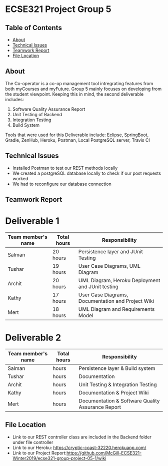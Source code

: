 # ECSE321 Project Group 5

## Table of Contents
* [About](#about)
* [Technical Issues](#technical-issues)
* [Teamwork Report](#teamwork-report)
* [File Location](#file-location)


## About
The Co-operator is a co-op management tool intregrating features from both myCourses and myFuture. Group 5 mainly focuses on developing from the student viewpoint. Keeping this in mind, the second deliverable includes: 

1. Software Quality Assurance Report
2. Unit Testing of Backend 
3. Integration Testing 
4. Build System

Tools that were used for this Deliverable include: Eclipse, SpringBoot, Gradle, ZenHub, Heroku, Postman, Local PostgreSQL server, Travis CI

## Technical Issues
- Installed Postman to test our REST methods locally
- We created a postgreSQL database locally to check if our post requests worked
- We had to reconfigure our database connection 

## Teamwork Report
# Deliverable 1

|Team member's name|Total hours|Responsibility          |
|------------------|-----------|----------------------- |
|Salman            |   20 hours|Persistence layer and JUnit Testing |
|Tushar            |   19 hours|User Case Diagrams, UML Diagram |
|Archit            |   20 hours|UML Diagram, Heroku Deployment and JUnit testing         |
|Kathy             |   17 hours|User Case Diagrams, Documentation and Project Wiki        |
|Mert              |   18 hours|UML Diagram and Requirements Model                        |

# Deliverable 2

|Team member's name|Total hours|Responsibility          |
|------------------|-----------|----------------------- |
|Salman            |      hours|Persistence layer & Build system  |
|Tushar            |      hours|Documentation |
|Archit            |      hours|Unit Testing & Integration Testing        |
|Kathy             |      hours|Documentation & Project Wiki        |
|Mert              |      hours|Documentation & Software Quality Assurance Report         |

## File Location 
- Link to our REST controller class are included in the Backend folder under file controller
- Link to our Heroku: https://cryptic-coast-32220.herokuapp.com/
- Link to our Project Report:https://github.com/McGill-ECSE321-Winter2019/ecse321-group-project-05-1/wiki


